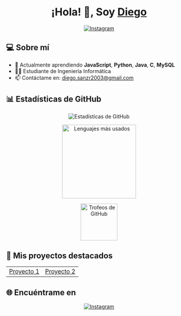 <h1 align="center">¡Hola! 👋, Soy <a href="https://github.com/Diesanz" target="_blank">Diego</a></h1>

<p align="center">
  <a href="https://instagram.com/_dieg_sanz" target="_blank">
    <img src="https://img.shields.io/badge/Instagram-_dieg__sanz-E4405F?style=for-the-badge&logo=instagram&logoColor=white" alt="Instagram">
  </a>
</p>

<h2>💻 Sobre mí</h2>
<ul>
  <li>🌱 Actualmente aprendiendo <b>JavaScript</b>, <b>Python</b>, <b>Java</b>, <b>C</b>, <b>MySQL</b></li>
  <li>👨‍🎓 Estudiante de Ingeniería Informática</li>
  <li>📫 Contáctame en: <a href="mailto:diego.sanzr2003@gmail.com">diego.sanzr2003@gmail.com</a></li>
</ul>

<h2>📊 Estadísticas de GitHub</h2>
<p align="center">
  <img src="https://github-readme-stats.vercel.app/api?username=Diesanz&show_icons=true&theme=radical" alt="Estadísticas de GitHub" />
</p>
<p align="center">
  <img height=200 src="https://my-stats-43gk.vercel.app/api/top-langs/?username=Diesanz&hide=html,scss,css&langs_count=8&layout=compact&theme=radical&card_width=300" alt="Lenguajes más usados" />
</p>
<p align="center">
  <img height=100 src="https://github-profile-trophy.vercel.app/?username=Diesanz&theme=radical&no-frame=true&title=Stars,Followers,Commits&column=-1" alt="Trofeos de GitHub"/>
</p>

<h2>🚀 Mis proyectos destacados</h2>
<table>
  <tr>
    <td>
      <!-- Aquí puedes añadir tus proyectos -->
      <a href="https://github.com/Diesanz/bash" target="_blank">Proyecto 1</a>
    </td>
    <td>
      <a href="https://github.com/Diesanz/proyecto2" target="_blank">Proyecto 2</a>
    </td>
  </tr>
</table>

<h2>🌐 Encuéntrame en</h2>
<p align="center">
  <a href="https://instagram.com/_dieg_sanz" target="_blank">
    <img alt="Instagram" src="https://img.shields.io/badge/-Instagram-E4405F?style=for-the-badge&logo=instagram&logoColor=white" />
  </a>
</p>
